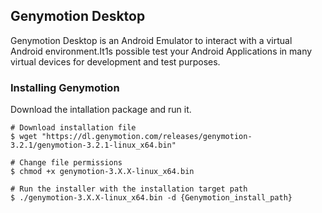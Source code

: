 ## Genymotion Desktop

Genymotion Desktop is an Android Emulator to interact with a virtual Android environment.It1s possible test your Android Applications in many virtual devices for development and test purposes.

### Installing Genymotion

Download the intallation package and run it.
```
# Download installation file
$ wget "https://dl.genymotion.com/releases/genymotion-3.2.1/genymotion-3.2.1-linux_x64.bin"

# Change file permissions
$ chmod +x genymotion-3.X.X-linux_x64.bin

# Run the installer with the installation target path 
$ ./genymotion-3.X.X-linux_x64.bin -d {Genymotion_install_path}
```
